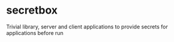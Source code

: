 # secretbox
Trivial library, server and client applications to provide secrets for applications before run
